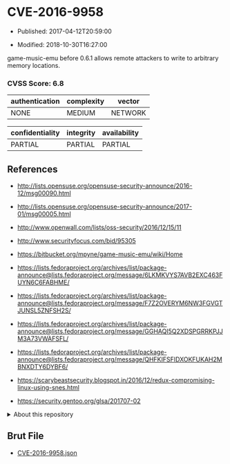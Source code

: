 # CVE-2016-9958

- Published: 2017-04-12T20:59:00

- Modified: 2018-10-30T16:27:00

game-music-emu before 0.6.1 allows remote attackers to write to arbitrary memory locations.

### CVSS Score: **6.8**

| authentication | complexity | vector |
| --- | --- | --- |
| NONE | MEDIUM | NETWORK |

| confidentiality | integrity | availability |
| --- | --- | --- |
| PARTIAL | PARTIAL | PARTIAL |

## References

* http://lists.opensuse.org/opensuse-security-announce/2016-12/msg00090.html

* http://lists.opensuse.org/opensuse-security-announce/2017-01/msg00005.html

* http://www.openwall.com/lists/oss-security/2016/12/15/11

* http://www.securityfocus.com/bid/95305

* https://bitbucket.org/mpyne/game-music-emu/wiki/Home

* https://lists.fedoraproject.org/archives/list/package-announce@lists.fedoraproject.org/message/6LKMKVYS7AVB2EXC463FUYN6C6FABHME/

* https://lists.fedoraproject.org/archives/list/package-announce@lists.fedoraproject.org/message/F7Z2OVERYM6NW3FGVGTJUNSL5ZNFSH2S/

* https://lists.fedoraproject.org/archives/list/package-announce@lists.fedoraproject.org/message/GGHAQI5Q2XDSPGRRKPJJM3A73VWAFSFL/

* https://lists.fedoraproject.org/archives/list/package-announce@lists.fedoraproject.org/message/QHFKIFSFIDXOKFUKAH2MBNXDTY6DYBF6/

* https://scarybeastsecurity.blogspot.in/2016/12/redux-compromising-linux-using-snes.html

* https://security.gentoo.org/glsa/201707-02

<details>
<summary>About this repository</summary> 

  This repository is part of the project [Live Hack CVE](https://github.com/Live-Hack-CVE). Main website can be found [www.live-hack.org](https://www.live-hack.org) 
  
  Made by [Sn0wAlice](https://github.com/Sn0wAlice) for the people that care about security and need to have a feed of the latest CVEs. Hope you enjoy it, don't forget to star the repo and follow me on [Twitter](https://twitter.com/Sn0wAlice) and [Github](https://github.com/Sn0wAlice). And that is my [personnal website](https://www.alice-snow.me/)

  - [Home Page](https://github.com/Live-Hack-CVE)
  - [Framework](https://github.com/Live-Hack-CVE/cve-framework)
  - [CVE database](https://github.com/Live-Hack-CVE/full_database)
  - [Changelog](https://github.com/Live-Hack-CVE/Changelog)
</details>

## Brut File

* [CVE-2016-9958.json](https://raw.githubusercontent.com/Live-Hack-CVE/full_database/main/cves/2016/CVE-2016-9958.json)

